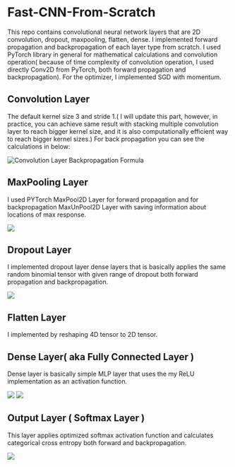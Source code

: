 # Fast-CNN-From-Scratch

This repo contains convolutional neural network layers that are 2D convolution, dropout, maxpooling, flatten, dense. I implemented forward propagation and backpropagation of each layer type from scratch. I used PyTorch library in general for mathematical calculations and convolution operation( because of time complexity of convolution operation, I used directly Conv2D from PyTorch, both forward propagation and backpropagation). For the optimizer, I implemented SGD with momentum.

## Convolution Layer

The default kernel size 3 and stride 1.( I will update this part, however, in practice, you can achieve same result with stacking multiple convolution layer to reach bigger kernel size, and it is also computationally efficient way to reach bigger kernel sizes.) For back propagation you can see the calculations in below:

![Convolution Layer Backpropagation Formula](https://miro.medium.com/max/800/1*JFoSzff2lxlWn8nJjGZcMw.png)

## MaxPooling Layer

I used PYTorch MaxPool2D Layer for forward propagation and for backpropagation MaxUnPool2D Layer with saving information about locations of max response.

![](https://www.researchgate.net/profile/Eli_David/publication/306081538/figure/fig2/AS:418518853013507@1476794078414/Pooling-and-unpooling-layers-For-each-pooling-layer-the-max-locations-are-stored-These.png)

## Dropout Layer

I implemented dropout layer dense layers that is basically applies the same random binomial tensor with given range of dropout both forward propagation and backpropagation.

![](https://dpzbhybb2pdcj.cloudfront.net/allaire/v-1/Figures/dropout.png)


## Flatten Layer

I implemented by reshaping 4D tensor to 2D tensor.

## Dense Layer( aka Fully Connected Layer )

Dense layer is basically simple MLP layer that uses the my ReLU implementation as an activation function. 

![](https://miro.medium.com/max/1394/1*Np-nCh7o6JSs7Vj06BF9ag.png)
![](https://miro.medium.com/max/1144/1*1qbbBLUjAmoR3BkUqt_F9Q.png)

## Output Layer ( Softmax Layer ) 

This layer applies optimized softmax activation function and calculates categorical cross entropy both forward and backpropagation.

![](https://miro.medium.com/max/3528/1*R4uaiqeO517WJ3fb2yawLw.png)

